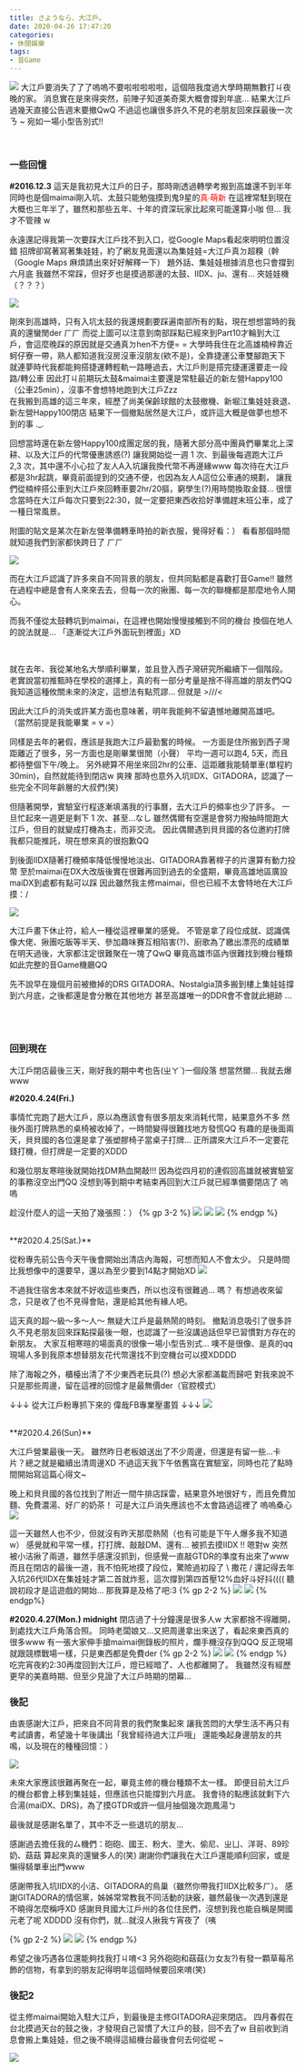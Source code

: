 ```yaml
---
title: さようなら、大江戶。
date: 2020-04-26 17:47:20
categories: 
- 休閒娛樂
tags: 
- 音Game
---
```


![](https://photos.smugmug.com/photos/i-BLcP568/1/b2866b7d/L/i-BLcP568-L.jpg?70%)
大江戶要消失了了了嗚嗚不要啦啦啦啦啦，這個陪我度過大學時期無數打ㄐ夜晚的家。
消息實在是來得突然，前陣子知道美奇萊大概會撐到年底... 結果大江戶過幾天直接公告週末要撤QwQ
不過這也讓很多許久不見的老朋友回來踩最後一次ㄋ ~ 宛如一場小型告別式!!
<!--more-->
<br>

### 一些回憶

**#2016.12.3**
這天是我初見大江戶的日子，那時剛透過轉學考搬到高雄還不到半年
同時也是個maimai剛入坑、太鼓只能勉強摸到鬼9星的<font color=#ff0000>真∙萌新</font>
在這裡常駐到現在大概也三年半了，雖然和那些五年、十年的資深玩家比起來可能還算小咖
但... 我才不管辣 w

永遠還記得我第一次要踩大江戶找不到入口，從Google Maps看起來明明位置沒錯
招牌卻寫著寫著集娃娃，約了網友見面還以為集娃娃=大江戶真ㄉ超糗（幹
（Google Maps 麻煩請出來好好解釋一下）
題外話、集娃娃根據消息也只會撐到六月底
我雖然不常踩，但好歹也是摸過那邊的太鼓、IIDX、ju、還有... 夾娃娃機（？？？）

![](https://photos.smugmug.com/photos/i-GHdSQkv/0/3791e2f3/M/i-GHdSQkv-M.jpg?300x)

剛來到高雄時，只有入坑太鼓的我還規劃要踩遍南部所有的點，現在想想當時的我真的還蠻閒der ㄏㄏ
而從上圖可以注意到南部踩點已經來到Part10才輪到大江戶，會這麼晚踩的原因就是交通真ㄉhen不方便= =
大學時我住在北高雄楠梓靠近蚵仔寮一帶，熟人都知道我沒房沒車沒朋友(欸不是)，全靠捷運公車雙腳跑天下
就連夢時代我都能夠搭捷運轉輕軌一路睡過去，大江戶則是搭完捷運還要走一段路/轉公車
因此打ㄐ前期玩太鼓&maimai主要還是常駐最近的新左營Happy100（公車25min），沒事不會想特地跑到大江戶Zzz
<br>
在我搬到高雄的這三年來，經歷了尚美保齡球館的太鼓撤機、新堀江集娃娃衰退、新左營Happy100閉店
結果下一個撤點居然是大江戶，或許這大概是做夢也想不到的事 ._.

回想當時還在新左營Happy100成團定居的我，隨著大部分高中團員們畢業北上深耕、以及大江戶的代幣優惠誘惑(?)
讓我開始從一週 1 次、到最後每週跑大江戶 2,3 次，其中還不小心拉了友人A入坑讓我換代幣不再邊緣www
每次待在大江戶都是3hr起跳，畢竟前面提到的交通不便，也因為友人A這位公車通的規劃，
讓我們從楠梓搭公車到大江戶來回轉車要2hr/20摳，窮學生(?)用時間換取金錢... 
很懷念當時在大江戶每次只要到22:30，就一定要把東西收拾好準備趕末班公車，成了一種日常風景。

附圖的貼文是某次在新左營準備轉車時拍的新衣服，覺得好看：） 
看看那個時間就知道我們到家都快跨日了 ㄏㄏ

![](https://photos.smugmug.com/photos/i-J4ZsCdM/0/d45d8e04/L/i-J4ZsCdM-L.jpg?300x)


而在大江戶認識了許多來自不同背景的朋友，但共同點都是喜歡打音Game!!
雖然在過程中總是會有人來來去去，但每一次的揪團、每一次的聯機都是那麼地令人開心。

而我不僅從太鼓轉坑到maimai，在這裡也開始慢慢接觸到不同的機台
換個在地人的說法就是... 「逐漸從大江戶外面玩到裡面」XD



<br>

就在去年、我從某地名大學順利畢業，並且登入西子灣研究所繼續下一個階段。
老實說當初推甄時在學校的選擇上，真的有一部分考量是捨不得高雄的朋友們QQ
我知道這種攸關未來的決定，這想法有點荒謬... 但就是 >///<

因此大江戶的消失或許某方面也意味著，明年我能夠不留遺憾地離開高雄吧。
（當然前提是我能畢業 = v =）


同樣是去年的暑假，應該是我跑大江戶最勤奮的時候。
一方面是住所搬到西子灣距離近了很多，另一方面也是剛畢業很閒（小聲）
平均一週可以跑4, 5天，而且都待整個下午/晚上。
另外總算不用坐來回2hr的公車、這距離我能騎單車(單程約30min)，自然就能待到閉店w 爽辣
那時也意外入坑IIDX、GITADORA，認識了一些完全不同年齡層的大叔們(笑)

但隨著開學，實驗室行程逐漸填滿我的行事曆，去大江戶的頻率也少了許多。
一旦忙起來一週更是剩下 1 次、甚至...なし
雖然偶爾有空還是會努力撥抽時間跑大江戶，但目的就變成打機為主，而非交流。
因此偶爾遇到貝貝國的各位邀約打牌我都只能推託，現在想來真的很抱歉QQ

到後面IIDX隨著打機頻率降低慢慢地淡出、GITADORA靠著桿子的片還算有動力投幣
至於maimai在DX大改版後實在很難再回到過去的全盛期，畢竟高雄地區廣設maiDX到處都有點可以踩
因此雖然我主修maimai，但也已經不太會特地在大江戶摸：/


![](https://photos.smugmug.com/photos/i-jR34htJ/0/ae38aaca/X2/i-jR34htJ-X2.jpg?300x)

大江戶畫下休止符，給人一種從這裡畢業的感覺。
不管是拿了段位成就、認識偶像大佬、揪團吃飯等半天、參加趣味賽互相陷害(?)、廚歌為了繳出漂亮的成績單
在明天過後，大家都注定很難聚在一塊了QwQ
畢竟高雄市區內很難找到機台種類如此完整的音Game機廳QQ

先不說早在幾個月前被撤掉的DRS
GITADORA、Nostalgia頂多搬到樓上集娃娃撐到六月底，之後都還是會分散在其他地方
甚至高雄唯一的DDR會不會就此絕跡 ...


<br><br>

### 回到現在

大江戶閉店最後三天，剛好我的期中考也告(ㄓㄚˋ)一個段落
想當然爾... 我就去爆www

**#2020.4.24(Fri.)**

事情忙完跑了趟大江戶，原以為應該會有很多朋友來消耗代幣，結果意外不多
然後外面打牌熟悉的桌椅被收掉了，一時間變得很難找地方發慌QQ
有趣的是後面兩天，貝貝國的各位還是拿了張塑膠椅子當桌子打牌... 
正所謂來大江戶不一定要花錢打機，但打牌是一定要的XDDD

和幾位朋友寒暄後就開始找DM熱血開敲!!!
因為從四月初的連假回高雄就被實驗室的事務沒空出門QQ
沒想到等到期中考結束再回到大江戶就已經準備要閉店了 嗚嗚

趁沒什麼人的這一天拍了幾張照：）
{% gp 3-2 %}
![](https://photos.smugmug.com/photos/i-Rmc47ZS/0/fa8a2b1d/X2/i-Rmc47ZS-X2.jpg?400x)
![](https://photos.smugmug.com/photos/i-xzGwkZq/0/35ed559c/X2/i-xzGwkZq-X2.jpg?400x)
![](https://photos.smugmug.com/photos/i-tV6LPBF/0/195cf25f/X2/i-tV6LPBF-X2.jpg?400x)
{% endgp %}

<br>
**#2020.4.25(Sat.)**

從粉專先前公告今天午後會開始出清店內海報，可想而知人不會太少。
只是時間比我想像中的還要早，還以為至少要到14點才開始XD
![](https://photos.smugmug.com/photos/i-nWjV7q5/0/1e771bc2/X2/i-nWjV7q5-X2.jpg?300x)

不過我住宿舍本來就不好收這些東西，所以也沒有很難過... 嗎？
有想過收來留念，只是收了也不見得會貼，還是給其他有緣人吧。

這天真的超～級～多～人～  無疑大江戶是最熱鬧的時刻。
撤點消息吸引了很多許久不見老朋友回來踩點探最後一眼，也認識了一些沒講過話但早已習慣對方存在的新朋友。
大家互相寒暄的場面真的很像一場小型告別式... 噢不是很像、是真的qq
現場人多到我原本想替朋友花代幣還找不到空機台可以摸XDDDD

除了海報之外，櫃檯出清了不少東西老玩具(?) 想必大家都滿載而歸吧
對我來說不只是那些周邊，留在這裡的回憶才是最無價der（官腔模式）

↓↓↓ 從大江戶粉專抓下來的 偉哉FB專業壓畫質 ↓↓↓ 
![](https://photos.smugmug.com/photos/i-3Jp8RJw/0/cd4db09c/L/i-3Jp8RJw-L.jpg)

<br>
**#2020.4.26(Sun)**

大江戶營業最後一天。
雖然昨日老板娘送出了不少周邊，但還是有留一些...卡片？總之就是繼續出清周邊XD
不過這天我下午依舊窩在實驗室，同時也花了點時間開始寫這篇心得文~

晚上和貝貝國的各位找到了附近一間牛排店踩雷，結果意外地很好ㄘ，而且免費加麵、免費濃湯、好ㄏ的奶茶！
可是大江戶消失應該也不太會路過這裡了 嗚嗚桑心
![](https://photos.smugmug.com/photos/i-zSMTQZC/0/9e9b1b2c/X2/i-zSMTQZC-X2.jpg?400x)


這一天雖然人也不少，但就沒有昨天那麼熱鬧（也有可能是下午人爆多我不知道w）
感覺就和平常一樣，打打牌、敲敲DM、還有... 被抓去摸IIDX !!
嗯對w 突然被小洁揪了兩道，雖然手感還沒抓到，但感覺一直敲GTDR的準度有出來了www
而且在閉店的最後一道，我不怕死地摸了段位，驚險過初段了 \ 撒花 /
還記得去年入坑26代IIDX在集娃娃才第二首就炸惹，這次撐到第四首壓12%血好斗好抖((((
聽說初段才是這遊戲的開始... 那我算是及格了吧:3
{% gp 2-2 %}
![](https://photos.smugmug.com/photos/i-DBsrh3t/0/6c2d7f92/X2/i-DBsrh3t-X2.jpg?400x)
![](https://photos.smugmug.com/photos/i-bSGLtk4/0/694ff899/X2/i-bSGLtk4-X2.jpg?400x)
{% endgp%}

**#2020.4.27(Mon.) midnight**
閉店過了十分鐘還是很多人w 大家都捨不得離開，到處找大江戶角落合照。
同時老闆娘又...又把周邊拿出來送了，看起來東西真的很多www
有一張大家伸手搶maimai側錄板的照片，爛手機沒存到QQQ
反正現場就跟競標戰場一樣，只是東西都是免費der
{% gp 2-2 %}
![](https://photos.smugmug.com/photos/i-gLkdwRx/1/80c701ba/X2/i-gLkdwRx-X2.jpg?400x)
![](https://photos.smugmug.com/photos/i-z3ZwjQJ/0/45dea4bf/X2/i-z3ZwjQJ-X2.jpg?400x)
{% endgp %}
吃完宵夜約2:30再度回到大江戶，燈已經暗了、人也都離開了。
我雖然沒有經歷更早的美嘉時期、但至少見證了大江戶時期的閉幕...


### 後記

由衷感謝大江戶，把來自不同背景的我們聚集起來
讓我苦悶的大學生活不再只有考試讀書，希望幾十年後講出「我曾經待過大江戶哦」
還能喚起身邊朋友的共鳴，以及現在的種種回憶：）

![](https://photos.smugmug.com/photos/i-jR34htJ/0/ae38aaca/X3/i-jR34htJ-X3.jpg?300x)

未來大家應該很難再聚在一起，畢竟主修的機台種類不太一樣。
即便目前大江戶的機台都會上移到集娃娃，但應該也只能撐到六月底。
我會待的點應該就剩下六合湯(maiDX、DRS)，為了摸GTDR或許一個月抽個幾次跑鳳湯ㄅ

最後就是感謝名單了，其中不乏一些退坑的朋友...

感謝過去擔任我的ㄙ機們：砲砲、國王、粉大、塗大、偷尼、ㄓㄩ、洋哥、89珍奶、菇菇
算起來真的還蠻多人的(笑) 謝謝你們讓我在大江戶還能順利回家，或是懶得騎單車出門www

感謝帶我入坑IIDX的小洁、GITADORA的鳥巢（雖然你帶我打IIDX比較多ㄏ）。
感謝GITADORA的情侶黨，姊姊常常教我不同活動的訣竅，雖然最後一次遇到還是不曉得怎麼稱呼XD
感謝貝貝國大江戶州的各位住民們，沒想到我也能自稱是開國元老了呢 XDDDD
沒有你們，就...就沒人揪我ㄘ宵夜了（咦

{% gp 2-2 %}
![](https://photos.smugmug.com/photos/i-ZS6X7D8/0/456cfa2e/X2/i-ZS6X7D8-X2.jpg)
![](https://photos.smugmug.com/photos/i-pMwSf7x/0/570fa55d/X2/i-pMwSf7x-X2.jpg)
{% endgp %}

希望之後巧遇各位還能夠找我打ㄐ唷<3
另外砲砲和菇菇(ㄉ女友?)有發一顆草莓吊飾的信物，有拿到的朋友記得明年這個時候要回來唷(笑)


### 後記2

從主修maimai開始入駐大江戶，到最後是主修GITADORA迎來閉店。
四月春假在台北摸過天台的鼓之後，才發現自己習慣了大江戶的鼓，回不去了w
目前收到消息會搬上集娃娃，但之後不曉得這組機台最後會何去何從呢 ~

![](https://photos.smugmug.com/photos/i-QVLHHVB/1/4bf512e9/X3/i-QVLHHVB-X3.jpg?600x)

